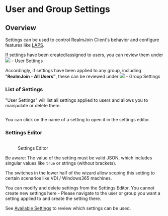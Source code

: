# User and Group Settings

## Overview

Settings can be used to control RealmJoin Client's behavior and configure features like [LAPS](../../realmjoin-agent/realmjoin-client/local-admin-password-solution-laps/).

If settings have been created/assigned to users, you can review them under ![](<../../.gitbook/assets/image (153).png>) - User Settings

Accordingly, if settings have been applied to any group, including "**RealmJoin - All Users"**, these can be reviewed under ![](<../../.gitbook/assets/image (137).png>) - Group Settings

### List of Settings

"User Settings" will list all settings applied to users and allows you to manipulate or delete them.

<figure><img src="../../.gitbook/assets/image (242).png" alt=""><figcaption></figcaption></figure>

You can click on the name of a setting to open it in the settings editor.

### Settings Editor

<figure><img src="../../.gitbook/assets/image (220).png" alt=""><figcaption><p>Settings Editor</p></figcaption></figure>

Be aware: The value of the setting must be valid JSON, which includes singular values like `true` or strings (without brackets).

The switches in the lower half of the wizard allow scoping this setting to certain scenarios like VDI / Windows365 machines.

You can modify and delete settings from the Settings Editor. You cannot create new settings here -  Please navigate to the user or group you want a setting applied to and create the setting there.

See [Available Settings](additional-settings.md) to review which settings can be used.
